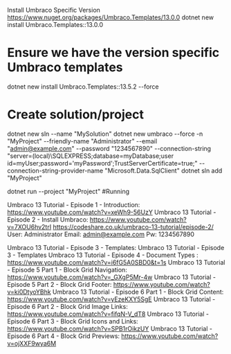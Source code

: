 Install Umbraco Specific Version
https://www.nuget.org/packages/Umbraco.Templates/13.0.0
dotnet new install Umbraco.Templates::13.0.0

# Ensure we have the version specific Umbraco templates
dotnet new install Umbraco.Templates::13.5.2 --force

# Create solution/project
dotnet new sln --name "MySolution"
dotnet new umbraco --force -n "MyProject" --friendly-name "Administrator" --email "admin@example.com" --password "1234567890" --connection-string "server=(local)\SQLEXPRESS;database=myDatabase;user id=myUser;password='myPassword';TrustServerCertificate=true;" --connection-string-provider-name "Microsoft.Data.SqlClient"
dotnet sln add "MyProject"

dotnet run --project "MyProject"
#Running

Umbraco 13 Tutorial - Episode 1 - Introduction: https://www.youtube.com/watch?v=xeWh9-56UzY
Umbraco 13 Tutorial - Episode 2 - Install Umbraco: https://www.youtube.com/watch?v=7XOU6hv2trI
	https://codeshare.co.uk/umbraco-13-tutorial/episode-2/
	User: Administrator
	Email: admin@example.com
	Pw: 1234567890

Umbraco 13 Tutorial - Episode 3 - Templates: Umbraco 13 Tutorial - Episode 3 - Templates
Umbraco 13 Tutorial - Episode 4 - Document Types : https://www.youtube.com/watch?v=i6fG5A0SBD0&t=1s
Umbraco 13 Tutorial - Episode 5 Part 1 - Block Grid Navigation: https://www.youtube.com/watch?v=_GXgP5Mr-4w
Umbraco 13 Tutorial - Episode 5 Part 2 - Block Grid Footer: https://www.youtube.com/watch?v=ki0DtyoYBhk
Umbraco 13 Tutorial - Episode 6 Part 1 - Block Grid Content: https://www.youtube.com/watch?v=yEzeKXY5SgE
Umbraco 13 Tutorial - Episode 6 Part 2 - Block Grid Image Links: https://www.youtube.com/watch?v=fifqN-V_dT8
Umbraco 13 Tutorial - Episode 6 Part 3 - Block Grid Icons and Links: https://www.youtube.com/watch?v=SPB1rOikzUY
Umbraco 13 Tutorial - Episode 6 Part 4 - Block Grid Previews: https://www.youtube.com/watch?v=ojXXF9wya6M